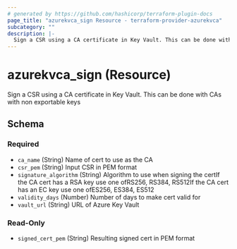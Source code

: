 ```yaml
---
# generated by https://github.com/hashicorp/terraform-plugin-docs
page_title: "azurekvca_sign Resource - terraform-provider-azurekvca"
subcategory: ""
description: |-
  Sign a CSR using a CA certificate in Key Vault. This can be done with CAs with non exportable keys
---
```


# azurekvca_sign (Resource)

Sign a CSR using a CA certificate in Key Vault. This can be done with CAs with non exportable keys



<!-- schema generated by tfplugindocs -->
## Schema

### Required

- `ca_name` (String) Name of cert to use as the CA
- `csr_pem` (String) Input CSR in PEM format
- `signature_algorithm` (String) Algorithm to use when signing the certIf the CA cert has a RSA key use one ofRS256, RS384, RS512If the CA cert has an EC key use one ofES256, ES384, ES512
- `validity_days` (Number) Number of days to make cert valid for
- `vault_url` (String) URL of Azure Key Vault

### Read-Only

- `signed_cert_pem` (String) Resulting signed cert in PEM format
